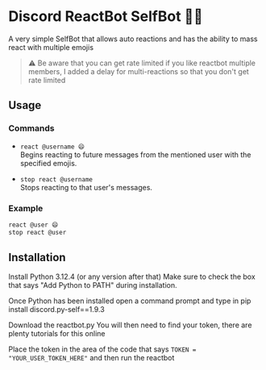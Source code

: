 # Discord ReactBot SelfBot 🤖💬

A very simple SelfBot that allows auto reactions and has the ability to mass react with multiple emojis

> ⚠️ Be aware that you can get rate limited if you like reactbot multiple members, I added a delay for multi-reactions so that you don't get rate limited


## Usage

### Commands

- `react @username 😄`  
  Begins reacting to future messages from the mentioned user with the specified emojis.

- `stop react @username`  
  Stops reacting to that user's messages.

### Example

```txt
react @user 😄
stop react @user
```
## Installation

Install Python 3.12.4 (or any version after that)
Make sure to check the box that says "Add Python to PATH" during installation.

Once Python has been installed open a command prompt and type in
pip install discord.py-self==1.9.3

Download the reactbot.py
You will then need to find your token, there are plenty tutorials for this online

Place the token in the area of the code that says ```TOKEN = "YOUR_USER_TOKEN_HERE"``` and then run the reactbot
